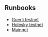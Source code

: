 ## Runbooks
* [Goerli testnet](goerli/README.md)
* [Holesky testnet](holesky/README.md)
* [Mainnet](mainnet/README.md)